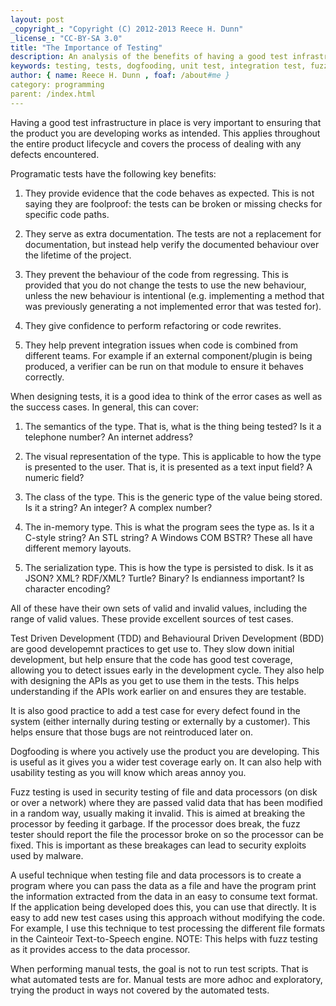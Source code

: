 ```yaml
---
layout: post
_copyright_: "Copyright (C) 2012-2013 Reece H. Dunn"
_license_: "CC-BY-SA 3.0"
title: "The Importance of Testing"
description: An analysis of the benefits of having a good test infrastructure.
keywords: testing, tests, dogfooding, unit test, integration test, fuzz test, programming, tdd, test driven development, bdd, behavioural driven development
author: { name: Reece H. Dunn , foaf: /about#me }
category: programming
parent: /index.html
---
```


Having a good test infrastructure in place is very important to ensuring that
the product you are developing works as intended. This applies throughout the
entire product lifecycle and covers the process of dealing with any defects
encountered.

Programatic tests have the following key benefits:

1.  They provide evidence that the code behaves as expected. This is not
    saying they are foolproof: the tests can be broken or missing checks
    for specific code paths.

2.  They serve as extra documentation. The tests are not a replacement for
    documentation, but instead help verify the documented behaviour over
    the lifetime of the project.

3.  They prevent the behaviour of the code from regressing. This is
    provided that you do not change the tests to use the new behaviour,
    unless the new behaviour is intentional (e.g. implementing a method
    that was previously generating a not implemented error that was
    tested for).

4.  They give confidence to perform refactoring or code rewrites.

5.  They help prevent integration issues when code is combined from
    different teams. For example if an external component/plugin is
    being produced, a verifier can be run on that module to ensure
    it behaves correctly.

When designing tests, it is a good idea to think of the error cases as
well as the success cases. In general, this can cover:

1.  The semantics of the type. That is, what is the thing being tested?
    Is it a telephone number? An internet address?

2.  The visual representation of the type. This is applicable to how
    the type is presented to the user. That is, it is presented as a
    text input field? A numeric field?

3.  The class of the type. This is the generic type of the value being
    stored. Is it a string? An integer? A complex number?

4.  The in-memory type. This is what the program sees the type as. Is
    it a C-style string? An STL string? A Windows COM BSTR? These all
    have different memory layouts.

5.  The serialization type. This is how the type is persisted to disk.
    Is it as JSON? XML? RDF/XML? Turtle? Binary? Is endianness important?
    Is character encoding?

All of these have their own sets of valid and invalid values, including
the range of valid values. These provide excellent sources of test cases.

Test Driven Development (TDD) and Behavioural Driven Development (BDD) are
good developemnt practices to get use to. They slow down initial development,
but help ensure that the code has good test coverage, allowing you to detect
issues early in the development cycle. They also help with designing the APIs
as you get to use them in the tests. This helps understanding if the APIs work
earlier on and ensures they are testable.

It is also good practice to add a test case for every defect found in the
system (either internally during testing or externally by a customer). This
helps ensure that those bugs are not reintroduced later on.

Dogfooding is where you actively use the product you are developing. This is
useful as it gives you a wider test coverage early on. It can also help with
usability testing as you will know which areas annoy you.

Fuzz testing is used in security testing of file and data processors (on disk
or over a network) where they are passed valid data that has been modified in
a random way, usually making it invalid. This is aimed at breaking the
processor by feeding it garbage. If the processor does break, the fuzz tester
should report the file the processor broke on so the processor can be fixed.
This is important as these breakages can lead to security exploits used by
malware.

A useful technique when testing file and data processors is to create a
program where you can pass the data as a file and have the program print
the information extracted from the data in an easy to consume text format.
If the application being developed does this, you can use that directly.
It is easy to add new test cases using this approach without modifying
the code. For example, I use this technique to test processing the
different file formats in the Cainteoir Text-to-Speech engine. NOTE:
This helps with fuzz testing as it provides access to the data processor.

When performing manual tests, the goal is not to run test scripts. That is
what automated tests are for. Manual tests are more adhoc and exploratory,
trying the product in ways not covered by the automated tests.
